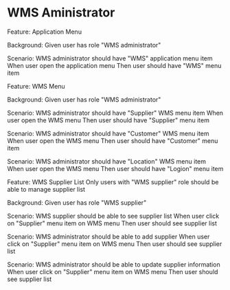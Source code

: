 # WMS Aministrator

Feature: Application Menu

 Background:
    Given user has role "WMS administrator"

  Scenario: WMS administrator should have "WMS" application menu item
    When user open the application menu
    Then user should have "WMS" menu item

Feature: WMS Menu

 Background:
    Given user has role "WMS administrator"

  Scenario: WMS administrator should have "Supplier" WMS menu item
    When user open the WMS menu
    Then user should have "Supplier" menu item

  Scenario: WMS administrator should have "Customer" WMS menu item
    When user open the WMS menu
    Then user should have "Customer" menu item

  Scenario: WMS administrator should have "Location" WMS menu item
    When user open the WMS menu
    Then user should have "Logion" menu item


Feature: WMS Supplier List
  Only users with "WMS supplier" role should be able to manage supplier list

  Background:
    Given user has role "WMS supplier"

  Scenario: WMS supplier should be able to see supplier list
    When user click on "Supplier" menu item on WMS menu
    Then user should see supplier list

  Scenario: WMS administrator should be able to add supplier
    When user click on "Supplier" menu item on WMS menu
    Then user should see supplier list

  Scenario: WMS administrator should be able to update supplier information
    When user click on "Supplier" menu item on WMS menu
    Then user should see supplier list